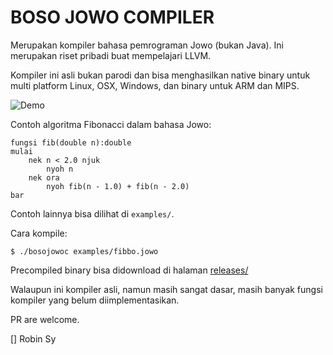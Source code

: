 BOSO JOWO COMPILER
=====================

Merupakan kompiler bahasa pemrograman Jowo (bukan Java). Ini merupakan riset pribadi buat mempelajari LLVM.

Kompiler ini asli bukan parodi dan bisa menghasilkan native binary untuk multi platform Linux, OSX, Windows, dan binary untuk ARM dan MIPS.

![Demo](http://dmcd6hvaqrxz0.cloudfront.net/tmp/demo.gif)

Contoh algoritma Fibonacci dalam bahasa Jowo:

```
fungsi fib(double n):double
mulai
    nek n < 2.0 njuk
        nyoh n
    nek ora
        nyoh fib(n - 1.0) + fib(n - 2.0)
bar
```

Contoh lainnya bisa dilihat di `examples/`.

Cara kompile:

    $ ./bosojowoc examples/fibbo.jowo

Precompiled binary bisa didownload di halaman [releases/](https://github.com/anvie/bosojowo/releases)

Walaupun ini kompiler asli, namun masih sangat dasar, masih banyak fungsi kompiler yang belum diimplementasikan.

PR are welcome.

[] Robin Sy

